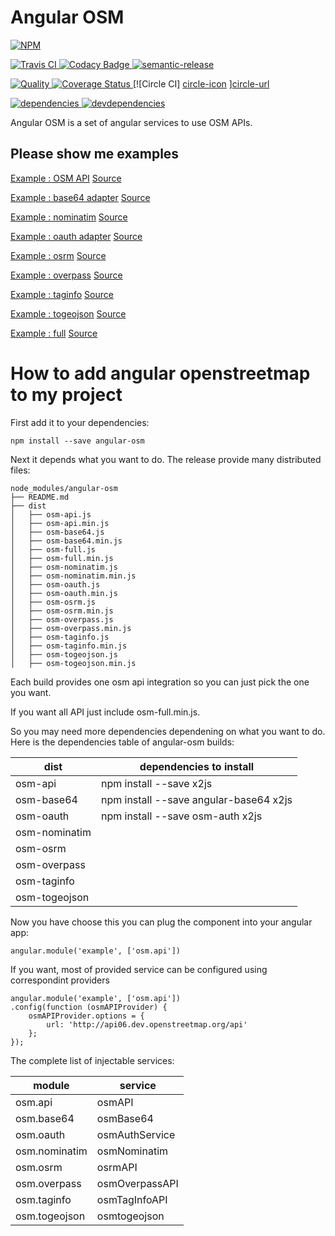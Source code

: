 Angular OSM
===========

[![NPM][npm-icon] ][npm-url]

[![Travis CI][travis-ci-image] ][travis-ci-url]
[![Codacy Badge][codacy-image] ][codacy-url]
[![semantic-release][semantic-image] ][semantic-url]

[![Quality][quality-badge] ][quality-url]
[![Coverage Status][coverage-image] ][coverage-url]
[![Circle CI] [circle-icon] ][circle-url]

[![dependencies][dependencies-image] ][dependencies-url]
[![devdependencies][devdependencies-image] ][devdependencies-url]

[npm-icon]: https://nodei.co/npm/angular-osm.png?downloads=true
[npm-url]: https://npmjs.org/package/angular-osm
[travis-ci-image]: https://travis-ci.org/toutpt/angular-osm.png?branch=master
[travis-ci-url]: https://travis-ci.org/toutpt/angular-osm

[coverage-image]: https://coveralls.io/repos/github/toutpt/angular-osm/badge.svg?branch=master
[coverage-url]: https://toutpt.github.io/angular-osm/coverage/index.html
[dependencies-image]: https://david-dm.org/toutpt/angular-osm.png
[dependencies-url]: https://david-dm.org/toutpt/angular-osm
[devdependencies-image]: https://david-dm.org/toutpt/angular-osm/dev-status.png
[devdependencies-url]: https://david-dm.org/toutpt/angular-osm#info=devDependencies

[codacy-image]: https://api.codacy.com/project/badge/Grade/aa28c31e62114c2591e7a7e3161d48ca
[codacy-url]: https://www.codacy.com/public/toutpt/angular-osm.git
[semantic-image]: https://img.shields.io/badge/%20%20%F0%9F%93%A6%F0%9F%9A%80-semantic--release-e10079.svg
[semantic-url]: https://github.com/semantic-release/semantic-release

[quality-badge]: http://npm.packagequality.com/shield/angular-osm.svg
[quality-url]: http://packagequality.com/#?package=angular-osm

[circle-icon]: https://circleci.com/gh/toutpt/angular-osm.svg?style=svg
[circle-url]: https://circleci.com/gh/toutpt/angular-osm


Angular OSM is a set of angular services to use OSM APIs.

Please show me examples
-----------------------

[Example : OSM API](http://toutpt.github.io/angular-osm/examples/api)
[Source](https://github.com/toutpt/angular-osm/tree/gh-pages/examples/api)

[Example : base64 adapter](http://toutpt.github.io/angular-osm/examples/base64)
[Source](https://github.com/toutpt/angular-osm/tree/gh-pages/examples/base64)

[Example : nominatim](http://toutpt.github.io/angular-osm/examples/nominatim)
[Source](https://github.com/toutpt/angular-osm/tree/gh-pages/examples/nominatim)

[Example : oauth adapter](http://toutpt.github.io/angular-osm/examples/oauth)
[Source](https://github.com/toutpt/angular-osm/tree/gh-pages/examples/oauth)

[Example : osrm](http://toutpt.github.io/angular-osm/examples/osrm)
[Source](https://github.com/toutpt/angular-osm/tree/gh-pages/examples/osrm)

[Example : overpass](http://toutpt.github.io/angular-osm/examples/overpass)
[Source](https://github.com/toutpt/angular-osm/tree/gh-pages/examples/overpass)

[Example : taginfo](http://toutpt.github.io/angular-osm/examples/taginfo)
[Source](https://github.com/toutpt/angular-osm/tree/gh-pages/examples/taginfo)

[Example : togeojson](http://toutpt.github.io/angular-osm/examples/togeojson)
[Source](https://github.com/toutpt/angular-osm/tree/gh-pages/examples/togeojson)

[Example : full](http://toutpt.github.io/angular-osm/examples/full)
[Source](https://github.com/toutpt/angular-osm/tree/gh-pages/examples/full)



How to add angular openstreetmap to my project
==============================================

First add it to your dependencies:

    npm install --save angular-osm

Next it depends what you want to do. The release provide many distributed files:

    node_modules/angular-osm
    ├── README.md
    ├── dist
    │   ├── osm-api.js
    │   ├── osm-api.min.js
    │   ├── osm-base64.js
    │   ├── osm-base64.min.js
    │   ├── osm-full.js
    │   ├── osm-full.min.js
    │   ├── osm-nominatim.js
    │   ├── osm-nominatim.min.js
    │   ├── osm-oauth.js
    │   ├── osm-oauth.min.js
    │   ├── osm-osrm.js
    │   ├── osm-osrm.min.js
    │   ├── osm-overpass.js
    │   ├── osm-overpass.min.js
    │   ├── osm-taginfo.js
    │   ├── osm-taginfo.min.js
    │   ├── osm-togeojson.js
    │   ├── osm-togeojson.min.js

Each build provides one osm api integration so you can just pick the one you want.

If you want all API just include osm-full.min.js.

So you may need more dependencies dependening on what you want to do.
Here is the dependencies table of angular-osm builds:

| dist          | dependencies to install                          |
|---------------|--------------------------------------------------|
| osm-api       | npm install --save x2js                          |
| osm-base64    | npm install --save angular-base64 x2js           |
| osm-oauth     | npm install --save osm-auth x2js                 |
| osm-nominatim |                                                  |
| osm-osrm      |                                                  |
| osm-overpass  |                                                  |
| osm-taginfo   |                                                  |
| osm-togeojson |                                                  |

Now you have choose this you can plug the component into your angular app:


    angular.module('example', ['osm.api'])



If you want, most of provided service can be configured using correspondint providers

    angular.module('example', ['osm.api'])
    .config(function (osmAPIProvider) {
        osmAPIProvider.options = {
            url: 'http://api06.dev.openstreetmap.org/api'
        };
    });


The complete list of injectable services:

| module        | service                    |
|---------------|----------------------------|
| osm.api       | osmAPI                     |
| osm.base64    | osmBase64                  |
| osm.oauth     | osmAuthService             |
| osm.nominatim | osmNominatim               |
| osm.osrm      | osrmAPI                    |
| osm.overpass  | osmOverpassAPI             |
| osm.taginfo   | osmTagInfoAPI              |
| osm.togeojson | osmtogeojson               |
